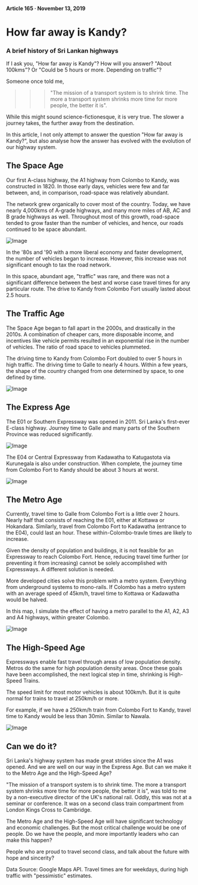 #### Article 165 · November 13, 2019

# How far away is Kandy?

### A brief history of Sri Lankan highways

If I ask you, "How far away is Kandy"? How will you answer? "About 100kms"? Or "Could be 5 hours or more. Depending on traffic"?

Someone once told me,

>>> "The mission of a transport system is to shrink time. The more a transport system shrinks more time for more people, the better it is".

While this might sound science-fictionesque, it is very true. The slower a journey takes, the further away from the destination.

In this article, I not only attempt to answer the question "How far away is Kandy?", but also analyse how the answer has evolved with the evolution of our highway system.

## The Space Age

Our first A-class highway, the A1 highway from Colombo to Kandy, was constructed in 1820. In those early days, vehicles were few and far between, and, in comparison, road-space was relatively abundant.

The network grew organically to cover most of the country. Today, we have nearly 4,000kms of A-grade highways, and many more miles of AB, AC and B grade highways as well. Throughout most of this growth, road-space tended to grow faster than the number of vehicles, and hence, our roads continued to be space abundant.

![Image](https://cdn-images-1.medium.com/max/800/1*f0uvfWJ5fQjpjEkcDr5nBA.png)

In the '80s and '90 with a more liberal economy and faster development, the number of vehicles began to increase. However, this increase was not significant enough to tax the road network.

In this space, abundant age, "traffic" was rare, and there was not a significant difference between the best and worse case travel times for any particular route. The drive to Kandy from Colombo Fort usually lasted about 2.5 hours.

## The Traffic Age

The Space Age began to fall apart in the 2000s, and drastically in the 2010s. A combination of cheaper cars, more disposable income, and incentives like vehicle permits resulted in an exponential rise in the number of vehicles. The ratio of road space to vehicles plummeted.

The driving time to Kandy from Colombo Fort doubled to over 5 hours in high traffic. The driving time to Galle to nearly 4 hours. Within a few years, the shape of the country changed from one determined by space, to one defined by time.

![Image](https://cdn-images-1.medium.com/max/800/1*_F6nkKy1SPNUFV0OvV-Rug.png)

## The Express Age

The E01 or Southern Expressway was opened in 2011. Sri Lanka's first-ever E-class highway. Journey time to Galle and many parts of the Southern Province was reduced significantly.

![Image](https://cdn-images-1.medium.com/max/800/1*zgnpPkt5mqet9k7UJJKNCA.png)

The E04 or Central Expressway from Kadawatha to Katugastota via Kurunegala is also under construction. When complete, the journey time from Colombo Fort to Kandy should be about 3 hours at worst.

![Image](https://cdn-images-1.medium.com/max/800/1*Fh7zRMkkuuv2TucRjZkIhg.png)

## The Metro Age

Currently, travel time to Galle from Colombo Fort is a little over 2 hours. Nearly half that consists of reaching the E01, either at Kottawa or Hokandara. Similarly, travel from Colombo Fort to Kadawatha (entrance to the E04), could last an hour. These within-Colombo-travle times are likely to increase.

Given the density of population and buildings, it is not feasible for an Expressway to reach Colombo Fort. Hence, reducing travel time further (or preventing it from increasing) cannot be solely accomplished with Expressways. A different solution is needed.

More developed cities solve this problem with a metro system. Everything from underground systems to mono-rails. If Colombo has a metro system with an average speed of 45km/h, travel time to Kottawa or Kadawatha would be halved.

In this map, I simulate the effect of having a metro parallel to the A1, A2, A3 and A4 highways, within greater Colombo.

![Image](https://cdn-images-1.medium.com/max/800/1*kTC1KYQe_QB-OiZYveypHw.png)

## The High-Speed Age

Expressways enable fast travel through areas of low population density. Metros do the same for high population density areas. Once these goals have been accomplished, the next logical step in time, shrinking is High-Speed Trains.

The speed limit for most motor vehicles is about 100km/h. But it is quite normal for trains to travel at 250km/h or more.

For example, if we have a 250km/h train from Colombo Fort to Kandy, travel time to Kandy would be less than 30min. Similar to Nawala.

![Image](https://cdn-images-1.medium.com/max/800/1*kdPZVvo3k5fF3kNZX6vwWw.png)

## Can we do it?

Sri Lanka's highway system has made great strides since the A1 was opened. And we are well on our way in the Express Age. But can we make it to the Metro Age and the High-Speed Age?

"The mission of a transport system is to shrink time. The more a transport system shrinks more time for more people, the better it is", was told to me by a non-executive director of the UK's national rail. Oddly, this was not at a seminar or conference. It was on a second class train compartment from London Kings Cross to Cambridge.

The Metro Age and the High-Speed Age will have significant technology and economic challenges. But the most critical challenge would be one of people. Do we have the people, and more importantly leaders who can make this happen?

People who are proud to travel second class, and talk about the future with hope and sincerity?

Data Source: Google Maps API. Travel times are for weekdays, during high traffic with "pessimistic" estimates.